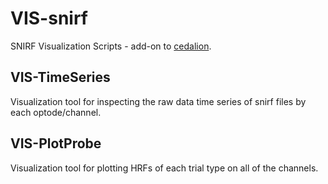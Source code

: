 # VIS-snirf
SNIRF Visualization Scripts - add-on to [cedalion](https://github.com/ibs-lab/cedalion).

## VIS-TimeSeries
Visualization tool for inspecting the raw data time series of snirf files by each optode/channel.

## VIS-PlotProbe
Visualization tool for plotting HRFs of each trial type on all of the channels.
